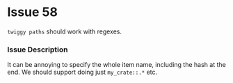 # Issue 58

`twiggy paths` should work with regexes.

### Issue Description

It can be annoying to specify the whole item name, including the hash at the
end. We should support doing just `my_crate::.*` etc.

